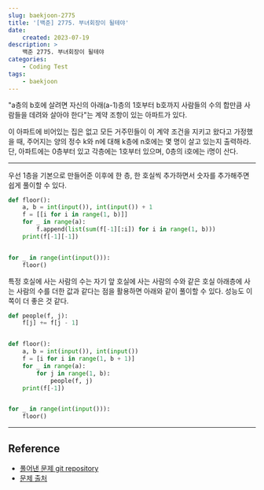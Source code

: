 ```yaml
---
slug: baekjoon-2775
title: '[백준] 2775. 부녀회장이 될테야'
date:
    created: 2023-07-19
description: >
    백준 2775. 부녀회장이 될테야
categories:
    - Coding Test
tags:
    - baekjoon
---
```


"a층의 b호에 살려면 자신의 아래(a-1)층의 1호부터 b호까지 사람들의 수의 합만큼 사람들을 데려와 살아야 한다"는 계약 조항이 있는 아파트가 있다.  

이 아파트에 비어있는 집은 없고 모든 거주민들이 이 계약 조건을 지키고 왔다고 가정했을 때, 주어지는 양의 정수 k와 n에 대해 k층에 n호에는 몇 명이 살고 있는지 출력하라. 단, 아파트에는 0층부터 있고 각층에는 1호부터 있으며, 0층의 i호에는 i명이 산다.  

<!-- more -->

---

우선 1층을 기본으로 만들어준 이후에 한 층, 한 호실씩 추가하면서 숫자를 추가해주면 쉽게 풀이할 수 있다.  

```python
def floor():
    a, b = int(input()), int(input()) + 1
    f = [[i for i in range(1, b)]]
    for _ in range(a):
        f.append(list(sum(f[-1][:i]) for i in range(1, b)))
    print(f[-1][-1])


for _ in range(int(input())):
    floor()
```

특정 호실에 사는 사람의 수는 자기 앞 호실에 사는 사람의 수와 같은 호실 아래층에 사는 사람의 수를 더한 값과 같다는 점을 활용하면 아래와 같이 풀이할 수 있다. 성능도 이쪽이 더 좋은 것 같다.  

```python
def people(f, j):
    f[j] += f[j - 1]


def floor():
    a, b = int(input()), int(input())
    f = [i for i in range(1, b + 1)]
    for _ in range(a):
        for j in range(1, b):
            people(f, j)
    print(f[-1])


for _ in range(int(input())):
    floor()
```

---
## Reference
- [풀어낸 문제 git repository](https://github.com/djccnt15/coding_test)
- [문제 출처](https://www.acmicpc.net/problem/2775)
